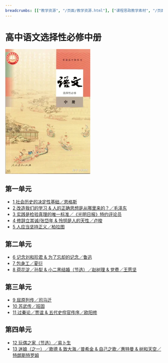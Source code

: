 ```yaml
---
breadcrumbs: [["教学资源", "/页面/教学资源.html"], ["课程思政教学素材", "/页面/教材/教材目录.html"]]
---
```


# 高中语文选择性必修中册

![高中语文选择性必修中册 >](/资源/图片/book4_small.webp)

<!---
使用中文的标点符号以避免显示问题。
1. 单书名号：`〈〉`
2. 斜线：`／`
3. 竖线：`｜`
-->

## 第一单元

- [1 社会历史的决定性基础／恩格斯](/页面/教材/选必修中课文/社会历史的决定性基础.html)
- [2 改造我们的学习 & 人的正确思想是从哪里来的？／毛泽东](/页面/教材/选必修中课文/改造我们的学习&人的正确思想是从哪里来的.html)
- [3 实践是检验真理的唯一标准／《光明日报》特约评论员](/页面/教材/选必修中课文/实践是检验真理的唯一标准.html)
- [4 修辞立其诚/张岱年 & 怜悯是人的天性／卢梭](/页面/教材/选必修中课文/修辞立其诚&怜悯是人的天性.html)
- [5 人应当坚持正义／柏拉图](/页面/教材/选必修中课文/人应当坚持正义.html)

## 第二单元

- [6 记念刘和珍君 & 为了忘却的记念／鲁迅](/页面/教材/选必修中课文/记念刘和珍君&为了忘却的记念.html)
- [7 包身工／夏衍](/页面/教材/选必修中课文/包身工.html)
- [8 荷花淀／孙犁 & 小二黑结婚（节选）／赵树理 & 党费／王愿坚](/页面/教材/选必修中课文/荷花淀&小二黑结婚&党费.html)

## 第三单元

- [9 屈原列传／司马迁](/页面/教材/选必修中课文/屈原列传.html)
- [10 苏武传／班固](/页面/教材/选必修中课文/苏武传.html)
- [11 过秦论／贾谊 & 五代史伶官传序／欧阳修](/页面/教材/选必修中课文/过秦论&五代史伶官传序.html)

## 第四单元

- [12 玩偶之家（节选）／易卜生](/页面/教材/选必修中课文/玩偶之家.html)
- [13 迷娘（之一）／歌德 & 致大海／普希金 & 自己之歌／惠特曼 & 树和天空／特朗斯特罗姆](/页面/教材/选必修中课文/迷娘&致大海&自己之歌&树和天空.html)
